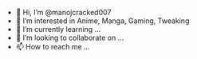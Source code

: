 - 👋 Hi, I’m @manojcracked007
- 👀 I’m interested in Anime, Manga, Gaming, Tweaking
- 🌱 I’m currently learning ...
- 💞️ I’m looking to collaborate on ...
- 📫 How to reach me ...

<!---
manojcracked007/manojcracked007 is a ✨ special ✨ repository because its `README.md` (this file) appears on your GitHub profile.
You can click the Preview link to take a look at your changes.
--->
